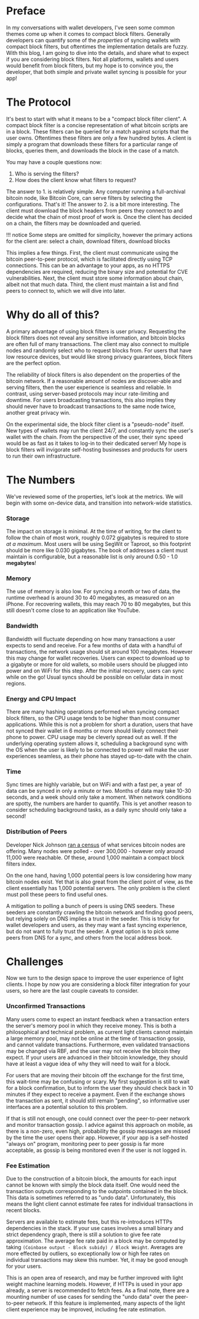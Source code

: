 # Preface

In my conversations with wallet developers, I've seen some common themes come up when it comes to compact block filters. Generally developers can quantify some of the _properties_ of syncing wallets with compact block filters, but oftentimes the implementation details are fuzzy. With this blog, I am going to dive into the details, and share what to expect if you are considering block filters. Not all platforms, wallets and users would benefit from block filters, but my hope is to convince you, the developer, that both simple and private wallet syncing is possible for your app!

# The Protocol

It's best to start with what it means to be a "compact block filter client". A compact block filter is a concise representation of what bitcoin scripts are in a block. These filters can be queried for a match against scripts that the user owns. Oftentimes these filters are only a few hundred bytes. A client is simply a program that downloads these filters for a particular range of blocks, queries them, and downloads the block in the case of a match.

You may have a couple questions now:
1. Who is serving the filters?
2. How does the client know what filters to request?

The answer to 1. is relatively simple. Any computer running a full-archival bitcoin node, like Bitcoin Core, can serve filters by selecting the configurations. That's it! The answer to 2. is a bit more interesting. The client must download the block headers from peers they connect to and decide what the chain of most proof of work is. Once the client has decided on a chain, the filters may be downloaded and queried.

!!! notice
    Some steps are omitted for simplicity, however the primary actions for the client are: select a chain, download filters, download blocks

This implies a few things. First, the client must communicate using the bitcoin peer-to-peer protocol, which is facilitated directly using TCP connections. This can be an advantage to your apps, as no HTTPS dependencies are required, reducing the binary size and potential for CVE vulnerabilities. Next, the client must store some information about chain, albeit not that much data. Third, the client must maintain a list and find peers to connect to, which we will dive into later.

# Why do all of this?

A primary advantage of using block filters is user privacy. Requesting the block filters does not reveal any sensitive information, and bitcoin blocks are often full of many transactions. The client may also connect to multiple nodes and randomly select who to request blocks from. For users that have low resource devices, but would like strong privacy guarantees, block filters are the perfect option.

The reliability of block filters is also dependent on the properties of the bitcoin network. If a reasonable amount of nodes are discover-able and serving filters, then the user experience is seamless and reliable. In contrast, using server-based protocols may incur rate-limiting and downtime. For users broadcasting transactions, this also implies they should never have to broadcast transactions to the same node twice, another great privacy win.

On the experimental side, the block filter client is a "pseudo-node" itself. New types of wallets may run the client 24/7, and constantly sync the user's wallet with the chain. From the perspective of the user, their sync speed would be as fast as it takes to log-in to their dedicated server! My hope is block filters will invigorate self-hosting businesses and products for users to run their own infrastructure.

# The Numbers

We've reviewed some of the properties, let's look at the metrics. We will begin with some on-device data, and transition into network-wide statistics.

### Storage

The impact on storage is minimal. At the time of writing, for the client to follow the chain of most work, roughly 0.072 gigabytes is required to store _at a maximum_. Most users will be using SegWit or Taproot, so this footprint should be more like 0.030 gigabytes. The book of addresses a client must maintain is configurable, but a reasonable list is only around 0.50 - 1.0 **megabytes**!

### Memory

The use of memory is also low. For syncing a month or two of data, the runtime overhead is around 30 to 40 megabytes, as measured on an iPhone. For recovering wallets, this may reach 70 to 80 megabytes, but this still doesn't come close to an application like YouTube.

### Bandwidth

Bandwidth will fluctuate depending on how many transactions a user expects to send and receive. For a few months of data with a handful of transactions, the network usage should sit around 100 megabytes. However this may change for wallet recoveries. Users can expect to download up to a gigabyte or more for old wallets, so mobile users should be plugged into power and on WiFi for this step. After the initial recovery, users can sync while on the go! Usual syncs should be possible on cellular data in most regions.

### Energy and CPU Impact

There are many hashing operations performed when syncing compact block filters, so the CPU usage tends to be higher than most consumer applications. While this is not a problem for short a duration, users that have not synced their wallet in 6 months or more should likely connect their phone to power. CPU usage may be cleverly spread out as well. If the underlying operating system allows it, scheduling a background sync with the OS when the user is likely to be connected to power will make the user experiences seamless, as their phone has stayed up-to-date with the chain.

### Time

Sync times are highly variable, but on WiFi and with a fast per, a year of data can be synced in only a minute or two. Months of data may take 10-30 seconds, and a week should only take a moment. When network conditions are spotty, the numbers are harder to quantify. This is yet another reason to consider scheduling background tasks, as a daily sync should only take a second!

### Distribution of Peers

Developer Nick Johnson [ran a census](https://census.yonson.dev/) of what services bitcoin nodes are offering. Many nodes were polled - over 300,000 - however only around 11,000 were reachable. Of these, around 1,000 maintain a compact block filters index.

On the one hand, having 1,000 potential peers is low considering how many bitcoin nodes exist. Yet that is also great from the client point of view, as the client essentially has 1,000 potential servers. The only problem is the client must poll these peers to find useful ones.

A mitigation to polling a bunch of peers is using DNS seeders. These seeders are constantly crawling the bitcoin network and finding good peers, but relying solely on DNS implies a trust in the seeder. This is tricky for wallet developers and users, as they may want a fast syncing experience, but do not want to fully trust the seeder. A great option is to pick some peers from DNS for a sync, and others from the local address book.

# Challenges

Now we turn to the design space to improve the user experience of light clients. I hope by now you are considering a block filter integration for your users, so here are the last couple caveats to consider.

### Unconfirmed Transactions

Many users come to expect an instant feedback when a transaction enters the server's memory pool in which they receive money. This is both a philosophical and technical problem, as current light clients cannot maintain a large memory pool, may not be online at the time of transaction gossip, and cannot validate transactions. Furthermore, even validated transactions may be changed via RBF, and the user may not receive the bitcoin they expect. If your users are advanced in their bitcoin knowledge, they should have at least a vague idea of why they will need to wait for a block.

For users that are moving their bitcoin off the exchange for the first time, this wait-time may be confusing or scary. My first suggestion is still to wait for a block confirmation, but to inform the user they should check back in 10 minutes if they expect to receive a payment. Even if the exchange shows the transaction as sent, it should still remain "pending", so informative user interfaces are a potential solution to this problem.

If that is still not enough, one could connect over the peer-to-peer network and monitor transaction gossip. I advice against this approach on mobile, as there is a non-zero, even high, probability the gossip messages are missed by the time the user opens their app. However, if your app is a self-hosted "always on" program, monitoring peer to peer gossip is far more acceptable, as gossip is being monitored even if the user is not logged in.

### Fee Estimation

Due to the construction of a bitcoin block, the amounts for each input cannot be known with simply the block data itself. One would need the transaction outputs corresponding to the outpoints contained in the block. This data is sometimes referred to as "undo data". Unfortunately, this means the light client cannot estimate fee rates for individual transactions in recent blocks.

Servers are available to estimate fees, but this re-introduces HTTPs dependencies in the stack. If your use cases involves a small binary and strict dependency graph, there is still a solution to give fee rate approximation. The average fee rate paid in a block may be computed by taking `(Coinbase output - Block subidy) / Block Weight`. Averages are more effected by outliers, so exceptionally low or high fee rates on individual transactions may skew this number. Yet, it may be good enough for your users. 

This is an open area of research, and may be further improved with light weight machine learning models. However, if HTTPs is used in your app already, a server is recommended to fetch fees. As a final note, there are a mounting number of use cases for sending the "undo data" over the peer-to-peer network. If this feature is implemented, many aspects of the light client experience may be improved, including fee rate estimation.

